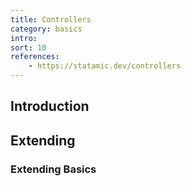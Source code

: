 ```yaml
---
title: Controllers
category: basics
intro: 
sort: 10
references:
    - https://statamic.dev/controllers
---
```


## Introduction
## Extending
### Extending Basics
